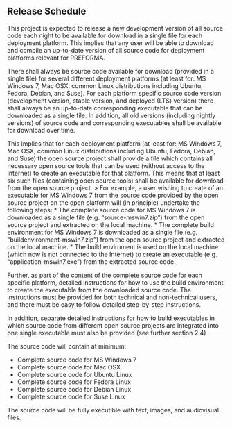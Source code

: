 ## Release Schedule

This project is expected to release a new development version of all source code each night to be available for download in a single file for each deployment platform. This implies that any user will be able to download and compile an up-to-date version of all source code for deployment platforms relevant for PREFORMA.

There shall always be source code available for download (provided in a single file) for several different deployment platforms (at least for: MS Windows 7, Mac OSX, common Linux distributions including Ubuntu, Fedora, Debian, and Suse). For each platform specific source code version (development version, stable version, and deployed (LTS) version) there shall always be an up-to-date corresponding executable that can be downloaded as a single file. In addition, all old versions (including nightly versions) of source code and corresponding executables shall be available for download over time.

This implies that for each deployment platform (at least for: MS Windows 7, Mac OSX, common Linux distributions including Ubuntu, Fedora, Debian, and Suse) the open source project shall provide a file which contains all necessary open source tools that can be used
(without access to the Internet) to create an executable for that platform. This means that at least six such files (containing open source tools) shall be available for download from the open source project. > For example, a user wishing to create of an executable for MS Windows 7 from the source code provided by the open source project on the open platform will (in principle) undertake the following steps:
	* The complete source code for MS Windows 7 is downloaded as a single file (e.g. “source-mswin7.zip”) from the open source project and extracted on the local machine.
	* The complete build environment for MS Windows 7 is downloaded as a single file (e.g. “buildenvironment-mswin7.zip”) from the open source project and extracted on the local machine.
	* The build enviroment is used on the local machine (which now is not connected to the Internet) to create an executable (e.g. “application-mswin7.exe”) from the extracted source code.

Further, as part of the content of the complete source code for each specific platform, detailed instructions for how to use the build environment to create the executable from the downloaded source code. The instructions must be provided for both technical and non-technical users, and there must be easy to follow detailed step-by-step instructions.

In addition, separate detailed instructions for how to build executables in which source code from different open source projects are integrated into one single executable must also be provided (see further section 2.4)

The source code will contain at minimum:

* Complete source code for MS Windows 7
* Complete source code for Mac OSX
* Complete source code for Ubuntu Linux
* Complete source code for Fedora Linux
* Complete source code for Debian Linux
* Complete source code for Suse Linux

The source code will be fully executible with text, images, and audiovisual files.

